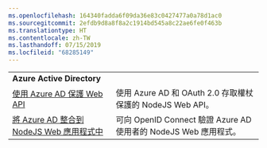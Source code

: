 ```yaml
---
ms.openlocfilehash: 164340fadda6f09da36e83c0427477a0a78d1ac0
ms.sourcegitcommit: 2efdb9d8a8f8a2c1914bd545a8c22ae6fe0f463b
ms.translationtype: HT
ms.contentlocale: zh-TW
ms.lasthandoff: 07/15/2019
ms.locfileid: "68285149"
---
```

| | |
|---|---|
| **Azure Active Directory** ||
| [使用 Azure AD 保護 Web API](https://azure.microsoft.com/resources/samples/active-directory-node-webapi/) | 使用 Azure AD 和 OAuth 2.0 存取權杖保護的 NodeJS Web API。 |
| [將 Azure AD 整合到 NodeJS Web 應用程式中](https://azure.microsoft.com/resources/samples/active-directory-node-webapp-openidconnect/) | 可向 OpenID Connect 驗證 Azure AD 使用者的 NodeJS Web 應用程式。 |